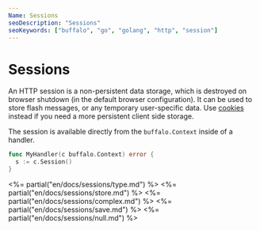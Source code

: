 ```yaml
---
Name: Sessions
seoDescription: "Sessions"
seoKeywords: ["buffalo", "go", "golang", "http", "session"]
---
```


# Sessions

An HTTP session is a non-persistent data storage, which is destroyed on browser shutdown (in the default browser configuration). It can be used to store flash messages, or any temporary user-specific data. Use [cookies](/en/docs/cookies) instead if you need a more persistent client side storage.

The session is available directly from the `buffalo.Context` inside of a handler.

```go
func MyHandler(c buffalo.Context) error {
  s := c.Session()
}
```

<%= partial("en/docs/sessions/type.md") %>
<%= partial("en/docs/sessions/store.md") %>
<%= partial("en/docs/sessions/complex.md") %>
<%= partial("en/docs/sessions/save.md") %>
<%= partial("en/docs/sessions/null.md") %>

